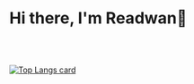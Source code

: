 # Hi there, I'm Readwan👋

<br />
<br />

<!-- 
<img width="550" alt="Md Readwan's Github Stats"  src="https://github-readme-stats.vercel.app/api?username=readwanmd&show_icons=true"/> 
-->

[![Top Langs card](https://github-readme-stats.vercel.app/api/top-langs/?username=readwanmd&card_width=550)](https://github.com/readwanmd/readwanmd)







<!--
**readwanmd/readwanmd** is a ✨ _special_ ✨ repository because its `README.md` (this file) appears on your GitHub profile.

Here are some ideas to get you started:

- 🔭 I’m currently working on ...
- 🌱 I’m currently learning ...
- 👯 I’m looking to collaborate on ...
- 🤔 I’m looking for help with ...
- 💬 Ask me about ...
- 📫 How to reach me: ...
- 😄 Pronouns: ...
- ⚡ Fun fact: ...
-->
